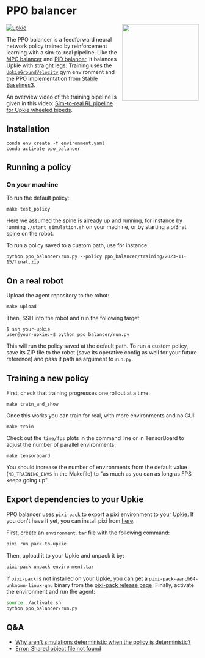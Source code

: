 # PPO balancer

<a href="https://youtube.com/shorts/bvWgYso1dzI">
    <img src="https://github.com/upkie/ppo_balancer/assets/1189580/3c4bac9b-02bf-429b-8b81-f931e4ce542f" align="right" height=200>
</a>

[![upkie](https://img.shields.io/badge/upkie-6.0.0-salmon)](https://github.com/upkie/upkie/tree/v6.0.0)

The PPO balancer is a feedforward neural network policy trained by reinforcement learning with a sim-to-real pipeline. Like the [MPC balancer](https://github.com/upkie/mpc_balancer) and [PID balancer](https://upkie.github.io/upkie/pid-balancer.html), it balances Upkie with straight legs. Training uses the <code><a href="https://upkie.github.io/upkie/classupkie_1_1envs_1_1upkie__ground__velocity_1_1UpkieGroundVelocity.html">UpkieGroundVelocity</a></code> gym environment and the PPO implementation from [Stable Baselines3](https://stable-baselines3.readthedocs.io/en/master/modules/ppo.html).

An overview video of the training pipeline is given in this video: [Sim-to-real RL pipeline for Upkie wheeled bipeds](https://www.youtube.com/shorts/bvWgYso1dzI).

## Installation

```console
conda env create -f environment.yaml
conda activate ppo_balancer
```

## Running a policy

### On your machine

To run the default policy:

```console
make test_policy
```

Here we assumed the spine is already up and running, for instance by running `./start_simulation.sh` on your machine, or by starting a pi3hat spine on the robot.

To run a policy saved to a custom path, use for instance:

```console
python ppo_balancer/run.py --policy ppo_balancer/training/2023-11-15/final.zip
```

## On a real robot

Upload the agent repository to the robot:

```console
make upload
```

Then, SSH into the robot and run the following target:

```console
$ ssh your-upkie
user@your-upkie:~$ python ppo_balancer/run.py
```

This will run the policy saved at the default path. To run a custom policy, save its ZIP file to the robot (save its operative config as well for your future reference) and pass it path as argument to `run.py`.

## Training a new policy

First, check that training progresses one rollout at a time:

```console
make train_and_show
```

Once this works you can train for real, with more environments and no GUI:

```console
make train
```

Check out the `time/fps` plots in the command line or in TensorBoard to adjust the number of parallel environments:

```console
make tensorboard
```

You should increase the number of environments from the default value (``NB_TRAINING_ENVS`` in the Makefile) to "as much as you can as long as FPS keeps going up".

## Export dependencies to your Upkie

PPO balancer uses `pixi-pack` to export a pixi environment to your Upkie. If you don't have it yet, you can install pixi from [here](https://pixi.sh/latest/#installation).

First, create an `environment.tar` file with the following command:

```bash
pixi run pack-to-upkie
```

Then, upload it to your Upkie and unpack it by:

```bash
pixi-pack unpack environment.tar
```

If `pixi-pack` is not installed on your Upkie, you can get a `pixi-pack-aarch64-unknown-linux-gnu` binary from the [pixi-pack release page](https://github.com/Quantco/pixi-pack/releases). Finally, activate the environment and run the agent:

```bash
source ./activate.sh
python ppo_balancer/run.py
```

## Q&A

- [Why aren't simulations deterministic when the policy is deterministic?](https://github.com/orgs/upkie/discussions/471)
- [Error: Shared object file not found](https://github.com/upkie/ppo_balancer/issues/8)
